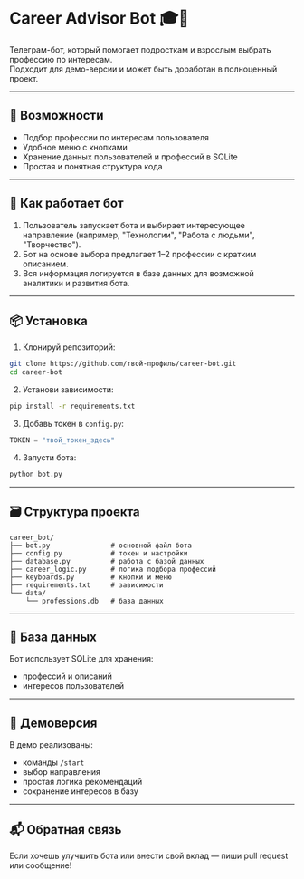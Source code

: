 # Career Advisor Bot 🎓🤖

Телеграм-бот, который помогает подросткам и взрослым выбрать профессию по интересам.  
Подходит для демо-версии и может быть доработан в полноценный проект.

---

## 🚀 Возможности

- Подбор профессии по интересам пользователя
- Удобное меню с кнопками
- Хранение данных пользователей и профессий в SQLite
- Простая и понятная структура кода

---

## 🧠 Как работает бот

1. Пользователь запускает бота и выбирает интересующее направление (например, "Технологии", "Работа с людьми", "Творчество").
2. Бот на основе выбора предлагает 1–2 профессии с кратким описанием.
3. Вся информация логируется в базе данных для возможной аналитики и развития бота.

---

## 📦 Установка

1. Клонируй репозиторий:

```bash
git clone https://github.com/твой-профиль/career-bot.git
cd career-bot
````

2. Установи зависимости:

```bash
pip install -r requirements.txt
```

3. Добавь токен в `config.py`:

```python
TOKEN = "твой_токен_здесь"
```

4. Запусти бота:

```bash
python bot.py
```

---

## 🗃 Структура проекта

```
career_bot/
├── bot.py               # основной файл бота
├── config.py            # токен и настройки
├── database.py          # работа с базой данных
├── career_logic.py      # логика подбора профессий
├── keyboards.py         # кнопки и меню
├── requirements.txt     # зависимости
└── data/
    └── professions.db   # база данных
```

---

## 📌 База данных

Бот использует SQLite для хранения:

* профессий и описаний
* интересов пользователей

---

## 🧪 Демоверсия

В демо реализованы:

* команды `/start`
* выбор направления
* простая логика рекомендаций
* сохранение интересов в базу

---

## 📬 Обратная связь

Если хочешь улучшить бота или внести свой вклад — пиши pull request или сообщение!


